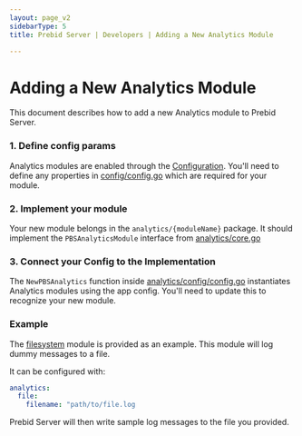 ```yaml
---
layout: page_v2
sidebarType: 5
title: Prebid Server | Developers | Adding a New Analytics Module

---
```


# Adding a New Analytics Module

This document describes how to add a new Analytics module to Prebid Server.

### 1. Define config params

Analytics modules are enabled through the [Configuration](./configuration.md).
You'll need to define any properties in [config/config.go](../../config/config.go)
which are required for your module.

### 2. Implement your module

Your new module belongs in the `analytics/{moduleName}` package. It should implement the `PBSAnalyticsModule` interface from
[analytics/core.go](../../analytics/core.go)

### 3. Connect your Config to the Implementation

The `NewPBSAnalytics` function inside [analytics/config/config.go](../../analytics/config/config.go) instantiates Analytics modules
using the app config. You'll need to update this to recognize your new module.

### Example

The [filesystem](../../analytics/filesystem) module is provided as an example. This module will log dummy messages to a file.

It can be configured with:

```yaml
analytics:
  file:
    filename: "path/to/file.log
```

Prebid Server will then write sample log messages to the file you provided.
